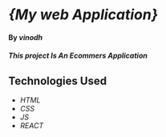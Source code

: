 # _{My web Application}_

#### By _**vinodh**_

#### _This project Is An Ecommers Application_

## Technologies Used

* _HTML_
* _CSS_
* _JS_
* _REACT_

